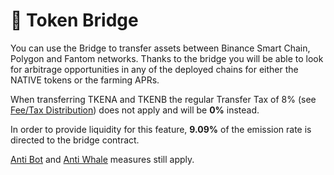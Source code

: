 # 🔁 Token Bridge

You can use the Bridge to transfer assets between Binance Smart Chain, Polygon and Fantom networks. Thanks to the bridge you will be able to look for arbitrage opportunities in any of the deployed chains for either the NATIVE tokens or the farming APRs.

When transferring TKENA and TKENB the regular Transfer Tax of 8% \(see [Fee/Tax Distribution](deposit-fee-redistribution.md)\) does not apply and will be **0%** instead.

In order to provide liquidity for this feature, **9.09%** of the emission rate is directed to the bridge contract.  
  
[Anti Bot](anti-bot.md) and [Anti Whale](anti-whale.md) measures still apply.

